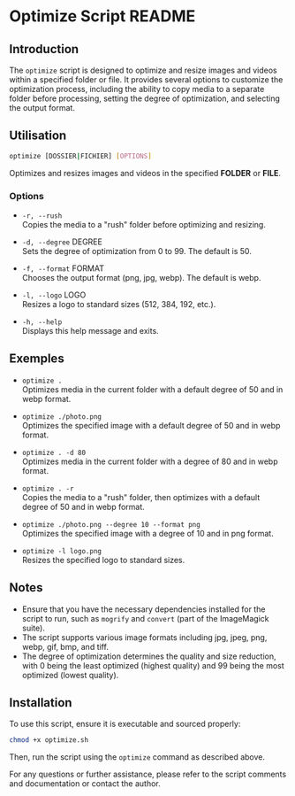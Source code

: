 # Optimize Script README

## Introduction

The `optimize` script is designed to optimize and resize images and videos within a specified folder or file. It provides several options to customize the optimization process, including the ability to copy media to a separate folder before processing, setting the degree of optimization, and selecting the output format.

## Utilisation

```sh
optimize [DOSSIER|FICHIER] [OPTIONS]
```

Optimizes and resizes images and videos in the specified **FOLDER** or **FILE**.

### Options

- `-r, --rush`  
  Copies the media to a "rush" folder before optimizing and resizing.

- `-d, --degree` DEGREE  
  Sets the degree of optimization from 0 to 99. The default is 50.

- `-f, --format` FORMAT  
  Chooses the output format (png, jpg, webp). The default is webp.

- `-l, --logo` LOGO  
  Resizes a logo to standard sizes (512, 384, 192, etc.).

- `-h, --help`  
  Displays this help message and exits.

## Exemples

- `optimize .`  
  Optimizes media in the current folder with a default degree of 50 and in webp format.

- `optimize ./photo.png`  
  Optimizes the specified image with a default degree of 50 and in webp format.

- `optimize . -d 80`  
  Optimizes media in the current folder with a degree of 80 and in webp format.

- `optimize . -r`  
  Copies the media to a "rush" folder, then optimizes with a default degree of 50 and in webp format.

- `optimize ./photo.png --degree 10 --format png`  
  Optimizes the specified image with a degree of 10 and in png format.

- `optimize -l logo.png`  
  Resizes the specified logo to standard sizes.

## Notes

- Ensure that you have the necessary dependencies installed for the script to run, such as `mogrify` and `convert` (part of the ImageMagick suite).
- The script supports various image formats including jpg, jpeg, png, webp, gif, bmp, and tiff.
- The degree of optimization determines the quality and size reduction, with 0 being the least optimized (highest quality) and 99 being the most optimized (lowest quality).

## Installation

To use this script, ensure it is executable and sourced properly:

```sh
chmod +x optimize.sh
```

Then, run the script using the `optimize` command as described above.

For any questions or further assistance, please refer to the script comments and documentation or contact the author.
